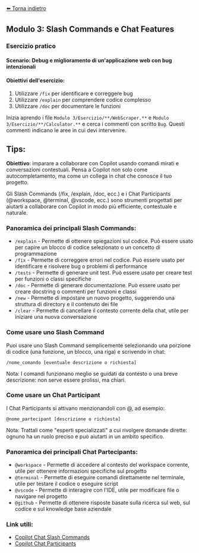 [⬅️ Torna indietro](../README.md)

## Modulo 3: Slash Commands e Chat Features

### Esercizio pratico
#### Scenario: Debug e miglioramento di un'applicazione web con bug intenzionali

#### Obiettivi dell'esercizio:
1. Utilizzare `/fix` per identificare e correggere bug
2. Utilizzare `/explain` per comprendere codice complesso
4. Utilizzare `/doc` per documentare le funzioni

Inizia aprendo i file `Modulo 3/Esercizio/**/WebScraper.**` e `Modulo 3/Esercizio/**/Calculator.**` e cerca i commenti con scritto `Bug`. Questi commenti indicano le aree in cui devi intervenire.

## Tips:
**Obiettivo**: imparare a collaborare con Copilot usando comandi mirati e conversazioni contestuali. Pensa a Copilot non solo come autocompletamento, ma come un collega in chat che conosce il tuo progetto.

Gli Slash Commands (/fix, /explain, /doc, ecc.) e i Chat Participants (@workspace, @terminal, @vscode, ecc.) sono strumenti progettati per aiutarti a collaborare con Copilot in modo più efficiente, contestuale e naturale.

### Panoramica dei principali Slash Commands:
  - `/explain` - Permette di ottenere spiegazioni sul codice. Può essere usato per capire un blocco di codice selezionato o un concetto di programmazione
  - `/fix` - Permette di correggere errori nel codice. Può essere usato per identificare e risolvere bug o problemi di performance
  - `/tests` - Permette di generare unit test. Può essere usato per creare test per funzioni o classi specifiche
  - `/doc` - Permette di generare documentazione. Può essere usato per creare docstring o commenti per funzioni e classi
  - `/new` - Permette di impostare un nuovo progetto, suggerendo una struttura di directory e il contenuto dei file
  - `/clear` - Permette di cancellare il contesto corrente della chat, utile per iniziare una nuova conversazione

### Come usare uno Slash Command
Puoi usare uno Slash Command semplicemente selezionando una porzione di codice (una funzione, un blocco, una riga) e scrivendo in chat:
```
/nome_comando [eventuale descrizione o richiesta]
```
Nota: I comandi funzionano meglio se guidati da contesto o una breve descrizione: non serve essere prolissi, ma chiari.

### Come usare un Chat Participant
I Chat Participants si attivano menzionandoli con @, ad esempio:
```
@nome_partecipant [descrizione o richiesta]
```
Nota: Trattali come "esperti specializzati" a cui rivolgere domande dirette: ognuno ha un ruolo preciso e può aiutarti in un ambito specifico.

### Panoramica dei principali Chat Partecipants:
  - `@workspace` - Permette di accedere al contesto del workspace corrente, utile per ottenere informazioni specifiche sul progetto
  - `@terminal` - Permette di eseguire comandi direttamente nel terminale, utile per testare il codice o eseguire script
  - `@vscode` - Permette di interagire con l'IDE, utile per modificare file o navigare nel progetto
  - `@github` - Permette di ottenere risposte basate sulla ricerca sul web, sul codice e sul knowledge base aziendale

### Link utili:
- [Copilot Chat Slash Commands](https://docs.github.com/en/copilot/using-github-copilot/copilot-chat/github-copilot-chat-cheat-sheet?tool=vscode#slash-commands-1)
- [Copilot Chat Participants](https://docs.github.com/en/copilot/using-github-copilot/copilot-chat/github-copilot-chat-cheat-sheet?tool=vscode#chat-participants)